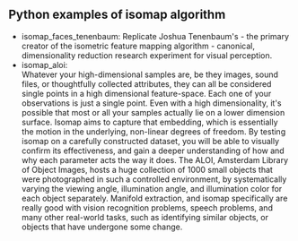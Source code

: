 Python examples of isomap algorithm
---
* isomap_faces_tenenbaum: 
Replicate Joshua Tenenbaum's - the primary creator of the isometric feature mapping algorithm -  canonical, dimensionality reduction research experiment for visual perception.
* isomap_aloi:  
Whatever your high-dimensional samples are, be they images, sound files, or thoughtfully collected attributes, they can all be considered single points in a high dimensional feature-space. Each one of your observations is just a single point. Even with a high dimensionality, it's possible that most or all your samples actually lie on a lower dimension surface. Isomap aims to capture that embedding, which is essentially the motion in the underlying, non-linear degrees of freedom.
By testing isomap on a carefully constructed dataset, you will be able to visually confirm its effectiveness, and gain a deeper understanding of how and why each parameter acts the way it does. 
The ALOI, Amsterdam Library of Object Images, hosts a huge collection of 1000 small objects that were photographed in such a controlled environment, by systematically varying the viewing angle, illumination angle, and illumination color for each object separately.
Manifold extraction, and isomap specifically are really good with vision recognition problems, speech problems, and many other real-world tasks, such as identifying similar objects, or objects that have undergone some change. 